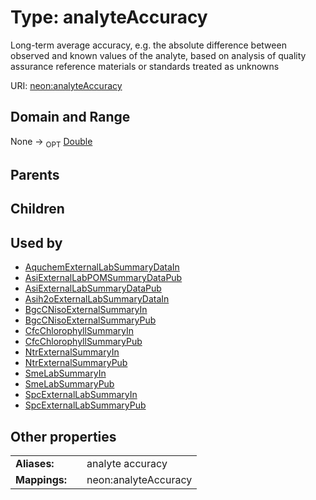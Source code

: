 
# Type: analyteAccuracy


Long-term average accuracy, e.g. the absolute difference between observed and known values of the analyte, based on analysis of quality assurance reference materials or standards treated as unknowns

URI: [neon:analyteAccuracy](https://data.neonscience.org/analyteAccuracy)


## Domain and Range

None ->  <sub>OPT</sub> [Double](types/Double.md)

## Parents


## Children


## Used by

 * [AquchemExternalLabSummaryDataIn](AquchemExternalLabSummaryDataIn.md)
 * [AsiExternalLabPOMSummaryDataPub](AsiExternalLabPOMSummaryDataPub.md)
 * [AsiExternalLabSummaryDataPub](AsiExternalLabSummaryDataPub.md)
 * [Asih2oExternalLabSummaryDataIn](Asih2oExternalLabSummaryDataIn.md)
 * [BgcCNisoExternalSummaryIn](BgcCNisoExternalSummaryIn.md)
 * [BgcCNisoExternalSummaryPub](BgcCNisoExternalSummaryPub.md)
 * [CfcChlorophyllSummaryIn](CfcChlorophyllSummaryIn.md)
 * [CfcChlorophyllSummaryPub](CfcChlorophyllSummaryPub.md)
 * [NtrExternalSummaryIn](NtrExternalSummaryIn.md)
 * [NtrExternalSummaryPub](NtrExternalSummaryPub.md)
 * [SmeLabSummaryIn](SmeLabSummaryIn.md)
 * [SmeLabSummaryPub](SmeLabSummaryPub.md)
 * [SpcExternalLabSummaryIn](SpcExternalLabSummaryIn.md)
 * [SpcExternalLabSummaryPub](SpcExternalLabSummaryPub.md)

## Other properties

|  |  |  |
| --- | --- | --- |
| **Aliases:** | | analyte accuracy |
| **Mappings:** | | neon:analyteAccuracy |

